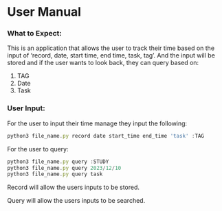 # User Manual

### What to Expect:

This is an application that allows the user to track their time based on the input of ‘record, date, start time, end time, task, tag’. And the input will be stored and if the user wants to look back, they can query based on:

1. TAG
2. Date
3. Task

### User Input:

For the user to input their time manage they input the following:

```jsx
python3 file_name.py record date start_time end_time 'task' :TAG
```

For the user to query:

```jsx
python3 file_name.py query :STUDY
python3 file_name.py query 2023/12/10
python3 file_name.py query task
```

Record will allow the users inputs to be stored.

Query will allow the users inputs to be searched.